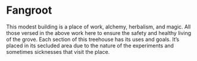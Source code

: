 # Fangroot

This modest building is a place of work, alchemy, herbalism, and magic. All those versed in the above work here to ensure the safety and healthy living of the grove. Each section of this treehouse has its uses and goals. It’s placed in its secluded area due to the nature of the experiments and sometimes sicknesses that visit the place.